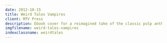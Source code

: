 ```yaml
---
date: 2012-10-15
title: Weird Tales Vampires
client: MTV Press
description: Ebook cover for a reimagined take of the classic pulp anthology.
imgfilename: weird-tales-vampires
indexclassname: weirdtales
---
```


<img srcset="/img/mtv-weird-tales-vampires-1x.png 1x, /img/mtv-weird-tales-vampires-2x.png 2x">
